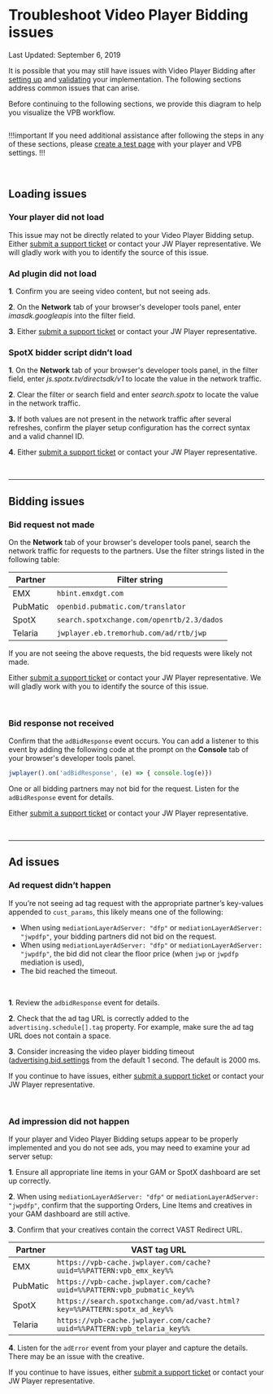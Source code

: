 # Troubleshoot Video Player Bidding issues

Last Updated: September 6, 2019

It is possible that you may still have issues with Video Player Bidding after [setting up](../set-up-video-player-bidding) and [validating](../validate-your-video-player-bidding-implementation) your implementation. The following sections address common issues that can arise.

Before continuing to the following sections, we provide this diagram to help you visualize the VPB workflow.

![]()

!!!important
If you need additional assistance after following the steps in any of these sections, please <a href="https://support.jwplayer.com/articles/how-to-create-a-reproduction-page" target="_blank">create a test page</a> with your player and VPB settings.
!!!

<br />

## Loading issues

### Your player did not load

This issue may not be directly related to your Video Player Bidding setup. Either <a href="https://support.jwplayer.com/submit-support-case" target="_blank">submit a support ticket</a> or contact your JW Player representative. We will gladly work with you to identify the source of this issue.

### Ad plugin did not load

**1**. Confirm you are seeing video content, but not seeing ads.

**2**. On the **Network** tab of your browser's developer tools panel, enter *imasdk.googleapis* into the filter field.

**3**. Either <a href="https://support.jwplayer.com/submit-support-case" target="_blank">submit a support ticket</a> or contact your JW Player representative.

### SpotX bidder script didn’t load

**1**. On the **Network** tab of your browser's developer tools panel, in the filter field, enter *js.spotx.tv/directsdk/v1* to locate the value in the network traffic.

**2**. Clear the filter or search field and enter *search.spotx* to locate the value in the network traffic.

**3.** If both values are not present in the network traffic after several refreshes, confirm the player setup configuration has the correct syntax and a valid channel ID.

**4**. Either <a href="https://support.jwplayer.com/submit-support-case" target="_blank">submit a support ticket</a> or contact your JW Player representative.

<br />
<hr />

## Bidding issues

### Bid request not made

On the **Network** tab of your browser's developer tools panel, search the network traffic for requests to the partners. Use the filter strings listed in the following table:

| Partner | Filter string |
| --- | --- |
| EMX | `hbint.emxdgt.com` |
| PubMatic | `openbid.pubmatic.com/translator` |
| SpotX | `search.spotxchange.com/openrtb/2.3/dados` |
| Telaria | `jwplayer.eb.tremorhub.com/ad/rtb/jwp` |

If you are not seeing the above requests, the bid requests were likely not made.

Either <a href="https://support.jwplayer.com/submit-support-case" target="_blank">submit a support ticket</a> or contact your JW Player representative. We will gladly work with you to identify the source of this issue.

<br />

### Bid response not received

Confirm that the `adBidResponse` event occurs. You can add a listener to this event by adding the following code at the prompt on the **Console** tab of your browser's developer tools panel.

```javascript
jwplayer().on('adBidResponse', (e) => { console.log(e)})
```

One or all bidding partners may not bid for the request. Listen for the `adBidResponse` event for details.

Either <a href="https://support.jwplayer.com/submit-support-case" target="_blank">submit a support ticket</a> or contact your JW Player representative.

<br />
<hr />

## Ad issues

### Ad request didn’t happen
If you’re not seeing ad tag request with the appropriate partner’s key-values appended to `cust_params`, this likely means one of the following: 

* When using `mediationLayerAdServer: "dfp"` or `mediationLayerAdServer: "jwpdfp"`, your bidding partners did not bid on the request.
* When using `mediationLayerAdServer: "dfp"` or `mediationLayerAdServer: "jwpdfp"`, the bid did not clear the floor price (when `jwp` or `jwpdfp` mediation is used),
* The bid reached the timeout. 

<br />

**1**. Review the `adbidResponse` event for details.

**2**. Check that the ad tag URL is correctly added to the `advertising.schedule[].tag` property. For example, make sure the ad tag URL does not contain a space.

**3**. Consider increasing the video player bidding timeout ([advertising.bid.settings](../../customization/configuration-reference/#advertising-bids-settings) from the default 1 second. The default is 2000 ms.

If you continue to have issues, either <a href="https://support.jwplayer.com/submit-support-case" target="_blank">submit a support ticket</a> or contact your JW Player representative.

<br >

### Ad impression did not happen
If your player and Video Player Bidding setups appear to be properly implemented and you do not see ads, you may need to examine your ad server setup:

**1**. Ensure all appropriate line items in your GAM or SpotX dashboard are set up correctly.

**2**. When using `mediationLayerAdServer: "dfp"` or `mediationLayerAdServer: "jwpdfp"`, confirm that the supporting Orders, Line Items and creatives in your GAM dashboard are still active. 

**3**. Confirm that your creatives contain the correct VAST Redirect URL.

| Partner | VAST tag URL |
| --- | --- |
| EMX | `https://vpb-cache.jwplayer.com/cache?uuid=%%PATTERN:vpb_emx_key%%` |
| PubMatic | `https://vpb-cache.jwplayer.com/cache?uuid=%%PATTERN:vpb_pubmatic_key%%` |
| SpotX | `https://search.spotxchange.com/ad/vast.html?key=%%PATTERN:spotx_ad_key%%` |
| Telaria | `https://vpb-cache.jwplayer.com/cache?uuid=%%PATTERN:vpb_telaria_key%%`|

**4**. Listen for the `adError` event from your player and capture the details. There may be an issue with the creative.

If you continue to have issues, either <a href="https://support.jwplayer.com/submit-support-case" target="_blank">submit a support ticket</a> or contact your JW Player representative.